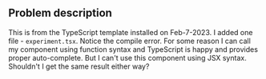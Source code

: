 ## Problem description

This is from the TypeScript template installed on Feb-7-2023. I added one file - `experiment.tsx`. Notice the compile error. For some reason I can call my component using function syntax and TypeScript is happy and provides proper auto-complete. But I can't use this component using JSX syntax. Shouldn't I get the same result either way?
